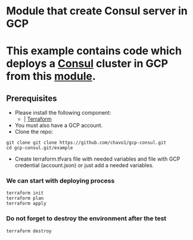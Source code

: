 # Module that create Consul server in GCP

# This example contains code which deploys a [Consul](https://www.consul.io/) cluster in GCP from this [module](https://github.com/chavo1/gcp-consul.git).

## Prerequisites
- Please install the following component:
  - | [Terraform](https://www.terraform.io/)
- You must also have a GCP account.
- Clone the repo:
```
git clone git clone https://github.com/chavo1/gcp-consul.git
cd gcp-consul.git/example
```
- Create terraform.tfvars file with needed variables and file with GCP credential (account.json) or just add a needed variables. 
### We can start with deploying process
```
terraform init
terraform plan
terraform apply
```
### Do not forget to destroy the environment after the test
```
terraform destroy
```
